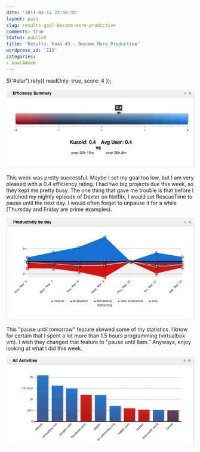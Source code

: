 ```yaml
---
date: '2011-03-13 22:50:35'
layout: post
slug: results-goal-become-more-productive
comments: true
status: publish
title: 'Results: Goal #3 - Become More Productive'
wordpress_id: '113'
categories:
- GoalAWeek
---
```


$('#star').raty({ readOnly: true, score: 4 });

![](/assets/img/posts/Goal03-02.png)

This week was pretty successful. Maybe I set my goal too low, but I am very pleased with a 0.4 efficiency rating. I had two big projects due this week, so they kept me pretty busy. The one thing that gave me trouble is that before I watched my nightly episode of Dexter on Netflix, I would set RescueTime to pause until the next day. I would often forget to unpause it for a while (Thursday and Friday are prime examples).

![](/assets/img/posts/Goal03-03.png)

This "pause until tomorrow" feature skewed some of my statistics. I know for certain that I spent a lot more than 1.5 hours programming (virtualbox vm). I wish they changed that feature to "pause until 8am." Anyways, enjoy looking at what I did this week.

![](/assets/img/posts/Goal03-04.png)